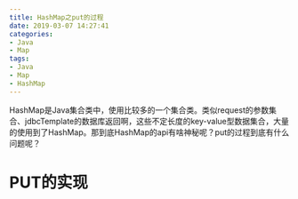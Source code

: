 ```yaml
---
title: HashMap之put的过程
date: 2019-03-07 14:27:41
categories:
- Java
- Map
tags:
- Java
- Map
- HashMap
---
```


HashMap是Java集合类中，使用比较多的一个集合类。类似request的参数集合、jdbcTemplate的数据库返回啊，这些不定长度的key-value型数据集合，大量的使用到了HashMap。那到底HashMap的api有啥神秘呢？put的过程到底有什么问题呢？

# PUT的实现

